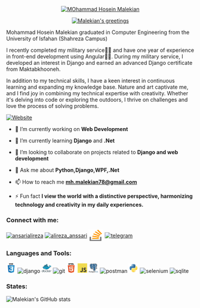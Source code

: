 <!--<h1 align="center">Hi there✌😉, I'm Mohammad Hosein Malekian</h1>
<h3 align="center">Django Web Developer</h3>-->
<div align="center">
  <p>
    <a href="https://github.com/malekian78">
      <img src="https://readme-typing-svg.demolab.com?font=Fira+Code&size=22&duration=1&pause=1000&center=true&vCenter=true&repeat=false&random=false&width=510&height=25&lines=Mohammad+Hosein+Malekian" alt="MOhammad Hosein Malekian"/></a>
  </p>
  
  <p>
    <a href="https://github.com/malekian78">
      <img src="https://readme-typing-svg.demolab.com?font=Fira+Code&size=22&pause=1000&center=true&vCenter=true&random=false&width=510&height=30&lines=Hello+there+✌😉;I'm+a+Django+developer+and+.Net developer;Always+learning+new+things;Nice+to+meet+you!+Happy+coding!+🤩✌" alt="Malekian's greetings"/></a>
  </p>
</div>

<p align="left">Mohammad Hosein Malekian graduated in Computer Engineering from the University of Isfahan (Shahreza Campus)</p>
<p align="left">I recently completed my military service💂‍♂️ and have one year of experience in front-end development using Angular👨‍💻. During my military service, I developed an interest in Django and earned an advanced Django certificate from Maktabkhooneh.</p>
<p align="left">In addition to my technical skills, I have a keen interest in continuous learning and expanding my knowledge base. Nature and art captivate me, and I find joy in combining my technical expertise with creativity. Whether it's delving into code or exploring the outdoors, I thrive on challenges and love the process of solving problems.</p>



[![Website](https://img.shields.io/website?down_color=blue&down_message=blue&up_color=yellow&up_message=my%20resume&url=https%3A%2F%2Falibigdeli.github.io%2F)](https://malekian78.github.io/)


- 🔭 I’m currently working on **Web Development**

- 🌱 I’m currently learning **Django** and **.Net**

- 👯 I’m looking to collaborate on projects related to **Django and web development**

- 💬 Ask me about **Python,Django,WPF,.Net**

- 📫 How to reach me **mh.malekian78@gmail.com**

- ⚡ Fun fact **I view the world with a distinctive perspective, harmonizing technology and creativity in my daily experiences.**

<h3 align="left">Connect with me:</h3>
<p align="left"><a href="https://www.linkedin.com/in/mohammad-hosein-malekian-92b0a5291/" target="blank"><img align="center" src="https://raw.githubusercontent.com/rahuldkjain/github-profile-readme-generator/master/src/images/icons/Social/linked-in-alt.svg" alt="ansarialireza" height="25" width="35" /></a> <a href="https://www.instagram.com/_mh_malekian/" target="blank"><img align="center" src="https://raw.githubusercontent.com/rahuldkjain/github-profile-readme-generator/master/src/images/icons/Social/instagram.svg" alt="alireza_anssari" height="25" width="35" /></a> <a href="https://stackoverflow.com/users/23047015/mohammadhosein-malekian" target="blank"><img align="center" src="https://raw.githubusercontent.com/teamedwardforever/Readme-Generator/71f25dd8b98329b168142a6b782a107b75eab178/svg/Social/stack-overflow.svg" alt="ansari" height="30" width="40" /></a>
<a href="https://t.me/mh_malekian" target="blank">
  <img align="center" src="https://img.shields.io/badge/Telegram-2CA5E0?style=for-the-badge&logo=telegram&logoColor=white" alt="telegram" height="34" width="120" />
</a></p> 

<h3 align="left">Languages and Tools:</h3>
<p align="left">
<!-- <img src="https://cdn.worldvectorlogo.com/logos/arduino-1.svg" alt="arduino" width="26" height="26"/>  -->
<!-- <img src="https://www.vectorlogo.zone/logos/gnu_bash/gnu_bash-icon.svg" alt="bash" width="26" height="26"/>  -->
<!-- <img src="https://raw.githubusercontent.com/devicons/devicon/master/icons/bootstrap/bootstrap-plain-wordmark.svg" alt="bootstrap" width="26" height="26"/> -->
<!-- <img src="https://raw.githubusercontent.com/devicons/devicon/master/icons/c/c-original.svg" alt="c" width="26" height="26"/> -->
<!-- <img src="https://www.chartjs.org/media/logo-title.svg" alt="chartjs" width="26" height="26"/> -->
<!-- <img src="https://raw.githubusercontent.com/devicons/devicon/master/icons/cplusplus/cplusplus-original.svg" alt="cplusplus" width="26" height="26"/> -->
<img src="https://raw.githubusercontent.com/devicons/devicon/master/icons/css3/css3-original-wordmark.svg" alt="css3" width="26" height="26"/>
<img src="https://user-images.githubusercontent.com/29748439/177030588-a1916efd-384b-439a-9b30-24dd24dd48b6.png" alt="django" width="40" height="26"/> 
<img src="https://raw.githubusercontent.com/devicons/devicon/master/icons/docker/docker-original-wordmark.svg" alt="docker" width="26" height="26"/>
<!-- <img src="https://www.vectorlogo.zone/logos/pocoo_flask/pocoo_flask-icon.svg" alt="flask" width="26" height="26"/> -->
<img src="https://www.vectorlogo.zone/logos/git-scm/git-scm-icon.svg" alt="git" width="26" height="26"/>
<!-- <img src="https://www.vectorlogo.zone/logos/heroku/heroku-icon.svg" alt="heroku" width="26" height="26"/> -->
<img src="https://raw.githubusercontent.com/devicons/devicon/master/icons/html5/html5-original-wordmark.svg" alt="html5" width="26" height="26"/>
<img src="https://raw.githubusercontent.com/devicons/devicon/master/icons/javascript/javascript-original.svg" alt="javascript" width="26" height="26"/>
<!-- <img src="https://raw.githubusercontent.com/devicons/devicon/master/icons/linux/linux-original.svg" alt="linux" width="26" height="26"/> -->
<!-- <img src="https://raw.githubusercontent.com/devicons/devicon/master/icons/mongodb/mongodb-original-wordmark.svg" alt="mongodb" width="26" height="26"/> -->
<!-- <img src="https://www.svgrepo.com/show/303229/microsoft-sql-server-logo.svg" alt="mssql" width="26" height="26"/> -->
<!-- <img src="https://raw.githubusercontent.com/devicons/devicon/master/icons/nginx/nginx-original.svg" alt="nginx" width="26" height="26"/> -->
<!-- <img src="https://www.vectorlogo.zone/logos/opencv/opencv-icon.svg" alt="opencv" width="26" height="26"/> -->
<img src="https://raw.githubusercontent.com/devicons/devicon/master/icons/postgresql/postgresql-original-wordmark.svg" alt="postgresql" width="26" height="26"/>
<img src="https://www.vectorlogo.zone/logos/getpostman/getpostman-icon.svg" alt="postman" width="26" height="26"/>
<img src="https://raw.githubusercontent.com/devicons/devicon/master/icons/python/python-original.svg" alt="python" width="26" height="26"/>
<!-- <img src="https://www.vectorlogo.zone/logos/rabbitmq/rabbitmq-icon.svg" alt="rabbitMQ" width="26" height="26"/> -->
<!-- <img src="https://raw.githubusercontent.com/devicons/devicon/master/icons/redis/redis-original-wordmark.svg" alt="redis" width="26" height="26"/> -->
<img src="https://raw.githubusercontent.com/detain/svg-logos/780f25886640cef088af994181646db2f6b1a3f8/svg/selenium-logo.svg" alt="selenium" width="26" height="26"/>
<img src="https://www.vectorlogo.zone/logos/sqlite/sqlite-icon.svg" alt="sqlite" width="26" height="26"/>
</p>

<h3 align="left">States:</h3>

![Malekian's GitHub stats](https://github-readme-stats.vercel.app/api?username=malekian78&show_icons=true&theme=radical&include_all_commits=true&count_private=true)
